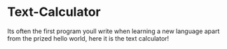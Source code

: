 # Text-Calculator
Its often the first program youll write when learning a new language apart from the prized hello world, here it is the text calculator!

